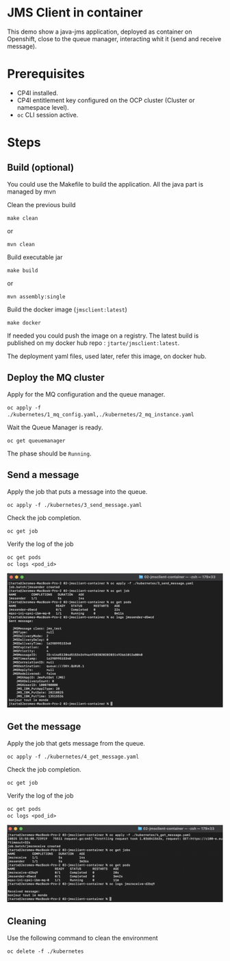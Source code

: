 # JMS Client in container

This demo show a java-jms application, deployed as container on Openshift, close to the queue manager, interacting whit it (send and receive message).

# Prerequisites

* CP4I installed.
* CP4I entitlement key configured on the OCP cluster (Cluster or namespace level).
* `oc` CLI session active.

# Steps

## Build (optional)

You could use the Makefile to build the application. All the java part is managed by mvn

Clean the previous build
```
make clean
```
or 
```
mvn clean
```

Build executable jar 
```
make build
``` 
or 
```
mvn assembly:single 
```

Build the docker image (`jmsclient:latest`) 
```
make docker 
```

If needed you could push the image on a registry. The latest build is published on my docker hub repo : `jtarte/jmsclient:latest`.

The deployment yaml files, used later, refer this image, on docker hub.

## Deploy the MQ cluster

Apply for the MQ configuration and the queue manager.
```
oc apply -f ./kubernetes/1_mq_config.yaml,./kubernetes/2_mq_instance.yaml
```

Wait the Queue Manager is ready.
```
oc get queuemanager
```
The phase should be `Running`.

## Send a message

Apply the job that puts a message into the queue.
```
oc apply -f ./kubernetes/3_send_message.yaml
``` 
Check the job completion.
```
oc get job
``` 
Verify the log of the job
```
oc get pods 
oc logs <pod_id>
```

![send message](./img/send.png)

## Get the message

Apply the job that gets  message from the queue.
```
oc apply -f ./kubernetes/4_get_message.yaml
``` 
Check the job completion.
```
oc get job
``` 
Verify the log of the job
```
oc get pods 
oc logs <pod_id>
```

![get message](./img/get.png)

## Cleaning

Use the following command to clean the environment 
```
oc delete -f ./kubernetes
```
